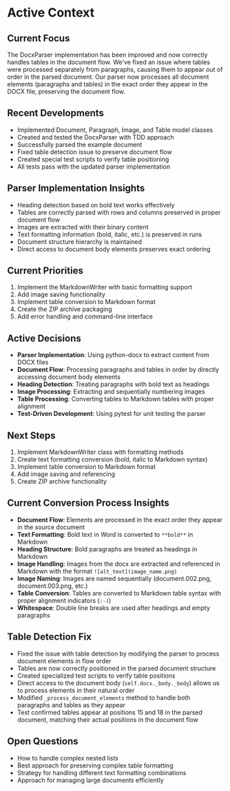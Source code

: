 # Active Context

## Current Focus
The DocxParser implementation has been improved and now correctly handles tables in the document flow. We've fixed an issue where tables were processed separately from paragraphs, causing them to appear out of order in the parsed document. Our parser now processes all document elements (paragraphs and tables) in the exact order they appear in the DOCX file, preserving the document flow.

## Recent Developments
- Implemented Document, Paragraph, Image, and Table model classes
- Created and tested the DocxParser with TDD approach
- Successfully parsed the example document
- Fixed table detection issue to preserve document flow
- Created special test scripts to verify table positioning
- All tests pass with the updated parser implementation

## Parser Implementation Insights
- Heading detection based on bold text works effectively
- Tables are correctly parsed with rows and columns preserved in proper document flow
- Images are extracted with their binary content
- Text formatting information (bold, italic, etc.) is preserved in runs
- Document structure hierarchy is maintained
- Direct access to document body elements preserves exact ordering

## Current Priorities
1. Implement the MarkdownWriter with basic formatting support
2. Add image saving functionality
3. Implement table conversion to Markdown format
4. Create the ZIP archive packaging
5. Add error handling and command-line interface

## Active Decisions
- **Parser Implementation**: Using python-docx to extract content from DOCX files
- **Document Flow**: Processing paragraphs and tables in order by directly accessing document body elements
- **Heading Detection**: Treating paragraphs with bold text as headings
- **Image Processing**: Extracting and sequentially numbering images
- **Table Processing**: Converting tables to Markdown tables with proper alignment
- **Test-Driven Development**: Using pytest for unit testing the parser

## Next Steps
1. Implement MarkdownWriter class with formatting methods
2. Create text formatting conversion (bold, italic to Markdown syntax)
3. Implement table conversion to Markdown format
4. Add image saving and referencing
5. Create ZIP archive functionality

## Current Conversion Process Insights
- **Document Flow**: Elements are processed in the exact order they appear in the source document
- **Text Formatting**: Bold text in Word is converted to `**bold**` in Markdown
- **Heading Structure**: Bold paragraphs are treated as headings in Markdown
- **Image Handling**: Images from the docx are extracted and referenced in Markdown with the format `![alt_text](image_name.png)`
- **Image Naming**: Images are named sequentially (document.002.png, document.003.png, etc.)
- **Table Conversion**: Tables are converted to Markdown table syntax with proper alignment indicators (`:-)`)
- **Whitespace**: Double line breaks are used after headings and empty paragraphs

## Table Detection Fix
- Fixed the issue with table detection by modifying the parser to process document elements in flow order
- Tables are now correctly positioned in the parsed document structure
- Created specialized test scripts to verify table positions
- Direct access to the document body (`self.docx._body._body`) allows us to process elements in their natural order
- Modified `_process_document_elements` method to handle both paragraphs and tables as they appear
- Test confirmed tables appear at positions 15 and 18 in the parsed document, matching their actual positions in the document flow

## Open Questions
- How to handle complex nested lists
- Best approach for preserving complex table formatting
- Strategy for handling different text formatting combinations
- Approach for managing large documents efficiently 